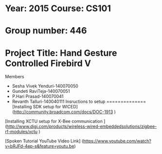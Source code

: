 Year: 2015 Course: CS101
======
Group number: 446
======
Project Title: Hand Gesture Controlled Firebird V
==================
Members 
 * Sesha Vivek Yenduri-140070050
 * Gundeti RaviTeja-140070051
 * P.Hari Prasad-140070041
 * Revanth Talluri-140040111
 Insructions to setup 
==============
[Installing SDK setup for WICED] (http://community.broadcom.com/docs/DOC-1913 )

[Installing  XCTU setup for X-Bee communication ] (http://www.digi.com/products/wireless-wired-embeddedsolutions/zigbee-rf-modules/xctu )

[Spoken Tutorial YouTube Video Link] (https://www.youtube.com/watch?v=bRJFd-4ep-s&feature=youtu.be)
   
